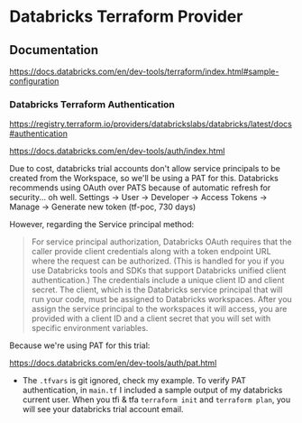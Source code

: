 # Databricks Terraform Provider

## Documentation

<https://docs.databricks.com/en/dev-tools/terraform/index.html#sample-configuration>

### Databricks Terraform Authentication

<https://registry.terraform.io/providers/databrickslabs/databricks/latest/docs#authentication>

<https://docs.databricks.com/en/dev-tools/auth/index.html>

Due to cost, databricks trial accounts don't allow service principals to be created from the Workspace, so we'll be using a PAT for this. Databricks recommends using OAuth over PATS because of automatic refresh for security... oh well.
Settings -> User -> Developer -> Access Tokens -> Manage -> Generate new token (tf-poc, 730 days)

However, regarding the Service principal method:

> For service principal authorization, Databricks OAuth requires that the caller provide client credentials along with a token endpoint URL where the request can be authorized. (This is handled for you if you use Databricks tools and SDKs that support Databricks unified client authentication.) The credentials include a unique client ID and client secret. The client, which is the Databricks service principal that will run your code, must be assigned to Databricks workspaces. After you assign the service principal to the workspaces it will access, you are provided with a client ID and a client secret that you will set with specific environment variables.

Because we're using PAT for this trial:

<https://docs.databricks.com/en/dev-tools/auth/pat.html>

- The `.tfvars` is git ignored, check my example. To verify PAT authentication, in `main.tf` I included a sample output of my databricks current user. When you tfi & tfa `terraform init` and `terraform plan`, you will see your databricks trial account email.

